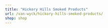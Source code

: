 ```yaml
---
title: "Hickory Hills Smoked Products"
url: /van-wyck/hickory-hills-smoked-products/
shop: shop
---
```


